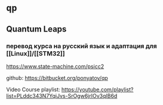 #  `qp`
##  Quantum Leaps
### перевод курса на русский язык и адаптация для [[Linux]]/[[STM32]]

https://www.state-machine.com/psicc2

github: https://bitbucket.org/ponyatov/qp

Video Course playlist: https://youtube.com/playlist?list=PLddc343N7YqiJvs-SrOgw6jrIOv3qIB6d
